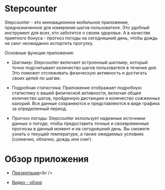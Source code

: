 # Stepcounter
Stepcounter - это инновационное мобильное приложение, предназначенное для измерения шагов пользователя. Это удобный инструмент для всех, кто заботится о своем здоровье. А в качестве приятного бонуса - прогноз погоды на сегодняшний день, чтобы дождь не смог неожиданно испортить прогулку.

Основные функции приложения:

* Шагомер: Stepcounter включает встроенный шагомер, который точно подсчитывает количество шагов пользователя в течение дня. Это поможет отслеживать физическую активность и достигать своих целей по шагам.

* Подробная статистика: Приложение отображает подробную статистику о вашей физической активности, включая общее количество шагов, пройденную дистанцию и количество сожженных калорий. Все данные сохраняются и представляются в виде графика за определенный период.

* Прогноз погоды: Stepcounter использует надежные источники данных о погоде, чтобы предоставить точные и своевременные прогнозы в данный момент и на сегодняшний день. Вы сможете узнать о текущей температуре, а также ожидаемых условиях (солнечно, облачно, дождь или снег).

# Обзор приложения

* [Презентация]([https://github.com/polyafedosova](https://github.com/polyafedosova/stepcounter/blob/master/documentation/Презентация%20шагомер.pdf))<br />

* [Видео - обзор]()<br />
